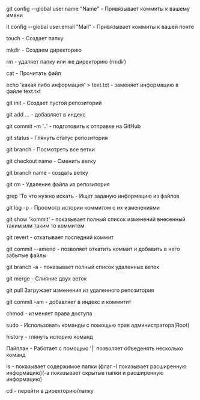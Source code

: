 git config --global user.name "Name" - Привязывает коммиты к вашему имени

it config --global user.email "Mail" - Привязывает коммиты к вашей почте

touch - Создает папку

mkdir - Создаем директорию

rm - удаляет папку или же директорию (rmdir)

cat - Прочитать файл

echo 'какая либо информация' > text.txt - заменяет информацию в файле text.txt

git init - Создает пустой репозиторий

git add ... - добавляет в индекс

git commit -m '..' - подготовить к отправке на GitHub

git status - Глянуть статус репозитория

git branch - Посмотреть все ветки

git checkout name - Сменить ветку

git branch name - создать ветку

git rm - Удаление файла из репозитория

grep 'То что нужно искать - Ищет заданую информацию из файлов

git log -p - Просмотр истории коммитом с их изменениями

git show 'kommit' - показывает полный список изменений внесенный таким или таким то коммитом

git revert - откатывает последний коммит

git commit --amend - позволяет откатить коммит и добавить в него забытые файлы

git branch -a - показывает полный список удаленных веток

git merge - Слияние двух веток

git pull Загружает изменения из удаленного репозитория

git commit -am - добавляет в индекс и коммитит

сhmod - изменяет права доступа

sudo - Использовать команды с помощью прав администратора(Root)

history - глянуть историю команд

Пайплан - Работает с помощью '|' позволяет объеденять несколько команд

ls - показывает содержимое папки (флаг -l показывает расширенную информацию)(-a показывает скрытые папки и расширенную информацию)

cd - перейти в директорию/папку
